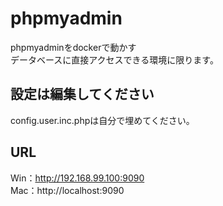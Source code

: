 # phpmyadmin

phpmyadminをdockerで動かす  
データベースに直接アクセスできる環境に限ります。  

## 設定は編集してください
config.user.inc.phpは自分で埋めてください。  

## URL
Win：http://192.168.99.100:9090  
Mac：http://localhost:9090  
